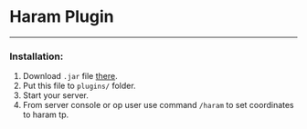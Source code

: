 # Haram Plugin

---

### Installation:
1. Download `.jar` file [there](https://github.com/kosssst/HaramPlugin/releases).
2. Put this file to `plugins/` folder.
3. Start your server.
4. From server console or op user use command `/haram` to set coordinates to haram tp.